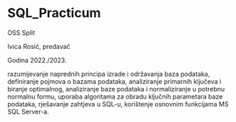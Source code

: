 # SQL_Practicum

OSS Split

Ivica Rosić, predavač

Godina 2022./2023.

razumijevanje naprednih principa izrade i održavanja baza podataka,
definiranje pojmova o bazama podataka,
analiziranje primarnih ključeva i biranje optimalnog,
analiziranje baze podataka i normaliziranje u potrebnu normalnu formu, 
uporaba algoritama za obradu ključnih parametara baze podataka,
rješavanje zahtjeva u SQL-u,
korištenje osnovnim funkcijama MS SQL Server-a.